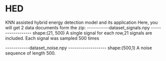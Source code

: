 # HED
KNN assisted hybrid energy detection model and its application
Here, you will get 2 data documents form the zip:
-----------dataset_signals.npy ------------------
shape:(21, 500)
A single signal for each row,21 signals are included. 
Each signal was sampled 500 times

------------dataset_noise.npy -------------------
shape:(500,1)
A noise sequence of length 500.
